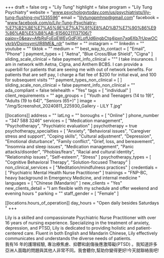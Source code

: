 +++
draft = false
org = "Lily Tung"
highlight = false
program = "Lily Tung Psychiatry"
website = "www.psychologytoday.com/us/psychiatrists/lily-tung-flushing-ny/1335596"
email = "lilytungpmhnp@gmail.com"
facebook = "www.facebook.com/p/Lily-Tung-Psychiatry-%E7%B2%BE%E7%A5%9E%E7%A7%91%E8%AD%B7%E7%90%86%E9%86%AB%E5%B8%AB-61560211137106/?paipv=0&eav=AfbRsFoEoEWEyGdFjXLofUd6ingbCtg4ipxn7xq6Xb7rUpwOCykrbVDsimsymUlR8ME&_rdr"
twitter = ""
instagram = ""
linkedin = ""
youtube = ""
tiktok = ""
medium = ""
best_way_to_contact = [ "Email", "Phone" ]
payment_types = [ "Aetna", "Blue Cross/Blue Shield", "Cigna" ]
sliding_scale_clinical = false
payment_info_clinical = """
I take insurances. I am in network with Aetna, Cigna, and Anthem BCBS. 
I can provide a superbill for patients that are seeing me with out of network benefits. 
For patients that are self pay, I charge a flat fee of $200 for initial eval, and 100 for subsequent visits """
payment_types_non_clinical = [ ]
sliding_scale_non_clinical = false
payment_info_non_clinical = ""
ada_compliant = false
telehealth = "Yes"
tags = [ "individual" ]
client_requirements = ""
age_groups = [
  "Youth and Teenagers (14 to 19)",
  "Adults (19 to 64)",
  "Seniors (65+)"
]
image = "/img/Screenshot_20240811_225930_Gallery - LILY T.jpg"

[[locations]]
address = ""
latLng = ""
boroughs = [ "Online" ]
phone_number = "347 588 3246"
services = [
  "Medication management",
  "Psychotherapy",
  "Psychiatric evaluation"
]
psychotherapy = true
psychotherapy_specialties = [
  "Anxiety",
  "Behavioral issues",
  "Caregiver stress and support",
  "Coping skills",
  "Cultural adjustment",
  "Depression",
  "Emotional disturbance",
  "Family conflict",
  "Grief, loss, and bereavement",
  "Insomnia and sleep issues",
  "Medication management",
  "Panic attacks/disorder",
  "Phobias/fears",
  "Racial and cultural identity",
  "Relationship issues",
  "Self-esteem",
  "Stress"
]
psychotherapy_types = [ "Cognitive Behavioral Therapy", "Solution-focused Therapy" ]
non_clinical_services = [ "Meditation/mindfulness practices" ]
credentials = [ "Psychiatric Mental Health Nurse Practitioner" ]
trainings = "FNP-BC, heavy background in Emergency Medicine, and internal medicine "
languages = [ "Chinese (Mandarin)" ]
new_clients = "Yes"
new_clients_detail = "I am flexible with my schedule and offer weekend and evening hours "
parking = ""
staff_gender = [ "Female" ]

  [[locations.hours_of_operation]]
  day_hours = "Open daily besides Saturdays "
+++


Lily is a skilled and compassionate Psychiatric Nurse Practitioner with over 16 years of nursing experience. Specializing in the treatment of anxiety, depression, and PTSD, Lily is dedicated to providing holistic and patient-centered care. Fluent in both English and Mandarin Chinese, Lily effectively communicates and understands the diverse needs of patients. <br>
我有16 年的護理經驗, 專治療焦慮、抑鬱和創傷後應激障礙(PTSD) 。我知道許多亞洲人面臨的問題與其他人非常不同。我會聽你,幫助你變得更好!今天就聯絡我吧! <br>
